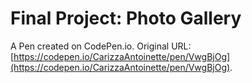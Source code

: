 # Final Project: Photo Gallery

A Pen created on CodePen.io. Original URL: [https://codepen.io/CarizzaAntoinette/pen/VwgBjOg](https://codepen.io/CarizzaAntoinette/pen/VwgBjOg).

